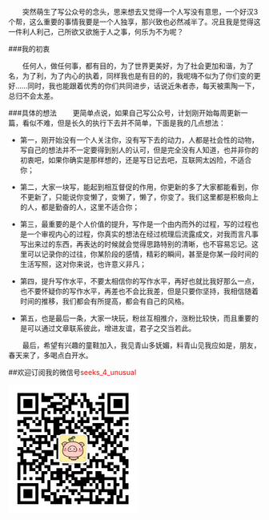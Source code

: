 　　突然萌生了写公众号的念头，思来想去又觉得一个人写没有意思，一个好汉3个帮，这么重要的事情我要是一个人独享，那兴致也必然减半了。况且我是觉得这一件利人利己，己所欲又欲施于人之事，何乐为不为呢？

###我的初衷

　　任何人，做任何事，都有目的，为了世界更美好，为了社会更加和谐，为了名，为了利，为了内心的执着，同样我也是有目的的，我呢嗨不似为了你们变的更好……同时，我也能跟着优秀的你们共同进步，话说近朱者赤，每天被熏陶一下，总归不会太差。

###具体的想法
　　更简单点说，如果自己写公众号，计划刚开始每周更新一篇，看似不难，但是长久的执行下去并不简单，下面是我的几点想法：

* 第一，刚开始没有一个人关注你，没有写下去的动力，人都是社会性的动物，写自己的想法并不一定要得到别人的认可，但是完全没有人知道，也并非你的初衷吧，如果你确实是那样想的，还是写日记去吧，互联网太凶险，不适合你；

* 第二，大家一块写，能起到相互督促的作用，你更新的多了大家都能看到，你不更新了，只能说你变懒了，变懒了，懒了，你变了。我们这里都是积极向上的人，都是勤奋的人，这里不适合你；

* 第三，最重要的是个人价值的提升，写作是一个由内而外的过程，写的过程也是一个审视内心的过程，你真实的想法在经过梳理后流露成文，对我而言凡事写出来过的东西，再表达的时候就会觉得思路特别的清晰，也不容易忘记。这里可以记录你的过往，你某阶段的感情，精彩的瞬间，甚至是你某一段时间的生活写照，这对你来说，也许意义非凡；
* 第四，提升写作水平，不要太相信你的写作水平，再好也就比我好那么一点，也不要怀疑你的写作水平，再差也不会比我差，但是只要你坚持，我相信随着时间的推移，我们都会有所提高，都会有自己的风格。

* 第五，也是最后一条，大家一块玩，粉丝互相推介，涨粉比较快，而且重要的是可以通过文章联系彼此，增进友谊，君子之交当若此。


　　最后，希望有兴趣的童鞋加入，我见青山多妩媚，料青山见我应如是，朋友，春天来了，多喝点白开水。


##欢迎订阅我的微信号<font color="red">seeks\_4\_unusual</font>

![160303](/public/img/suibi/weix.jpg)
